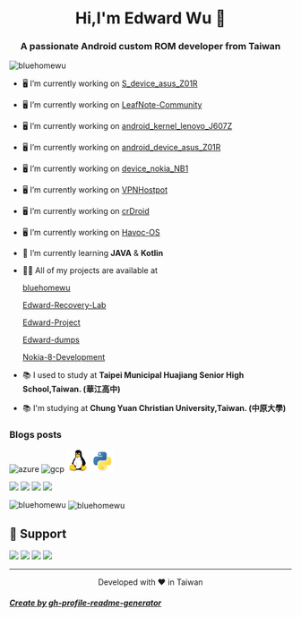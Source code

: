 <h1 align="center">Hi,I'm Edward Wu 👋</h1>
<h3 align="center">A passionate Android custom ROM developer from Taiwan</h3>

<p align="left"> <img src="https://komarev.com/ghpvc/?username=bluehomewu" alt="bluehomewu" /> </p>

- 🖥️ I’m currently working on [S_device_asus_Z01R](https://github.com/bluehomewu/S_device_asus_Z01R)

- 🖥️ I’m currently working on [LeafNote-Community](https://github.com/bluehomewu/LeafNote-Community)

- 🖥️ I’m currently working on [android_kernel_lenovo_J607Z](https://github.com/Edward-Projects/android_kernel_lenovo_J607Z)

- 🖥️ I’m currently working on [android_device_asus_Z01R](https://github.com/bluehomewu/android_device_asus_Z01R-2)

- 🖥️ I’m currently working on [device_nokia_NB1](https://github.com/Nokia-8-Development/device_nokia_NB1)

- 🖥️ I’m currently working on [VPNHostpot](https://github.com/bluehomewu/VPNHotspot)

- 🖥️ I’m currently working on [crDroid](https://github.com/crdroidandroid)

- 🖥️ I’m currently working on [Havoc-OS](https://github.com/Havoc-OS)

- 🌱 I’m currently learning **JAVA** & **Kotlin**

- 👨‍💻 All of my projects are available at

  [bluehomewu](https://github.com/bluehomewu)

  [Edward-Recovery-Lab](https://github.com/Edward-Recovery-Lab)
  
  [Edward-Project](https://github.com/Edward-Project)

  [Edward-dumps](https://github.com/Edward-dumps)

  [Nokia-8-Development](https://github.com/Nokia-8-Development)

- 📚 I used to study at **Taipei Municipal Huajiang Senior High School,Taiwan. (華江高中)**

- 📚 I'm studying at **Chung Yuan Christian University,Taiwan. (中原大學)**

### Blogs posts
<!-- BLOG-POST-LIST:START -->
<!-- BLOG-POST-LIST:END -->

<p align="left"><img src="https://www.vectorlogo.zone/logos/microsoft_azure/microsoft_azure-icon.svg" alt="azure" width="40" height="40"/> <img src="https://www.vectorlogo.zone/logos/google_cloud/google_cloud-icon.svg" alt="gcp" width="40" height="40"/> <img src="https://raw.githubusercontent.com/devicons/devicon/master/icons/linux/linux-original.svg" alt="linux" width="40" height="40"/> <img src="https://raw.githubusercontent.com/devicons/devicon/master/icons/python/python-original.svg" alt="python" width="40" height="40"/></p>

<p align="left"><code><img width="10%" src="https://www.vectorlogo.zone/logos/kotlinlang/kotlinlang-ar21.svg"></code>
<code><img width="10%" src="https://www.vectorlogo.zone/logos/android/android-ar21.svg"></code>
<code><img width="10%" src="https://www.vectorlogo.zone/logos/google_cloud/google_cloud-ar21.svg"></code>
<code><img width="10%" src="https://www.vectorlogo.zone/logos/git-scm/git-scm-ar21.svg"></code>

<p><img align="left" src="https://github-readme-stats.vercel.app/api/top-langs/?username=bluehomewu&layout=compact" alt="bluehomewu" /></p>

<p>&nbsp;<img align="center" src="https://github-readme-stats.vercel.app/api?username=bluehomewu&show_icons=true" alt="bluehomewu" /></p>

<p align="center">

</p>

## 🙏 Support

<p align="left">
<a href="https://www.paypal.com/paypalme/edwardwu0223"><img src="https://ionicabizau.github.io/badges/paypal.svg"/></a>
<a href="https://github.com/bluehomewu"> <img src="https://img.shields.io/badge/-Github-000?style=flat&logo=Github&logoColor=white" /></a>
<a href="https://www.instagram.com/_920223"> <img src="https://img.shields.io/badge/-Instagram-c13584?style=flat&labelColor=c13584&logo=instagram&logoColor=white" /></a>
<a href="mailto:bluehome.wu@gmail.com"> <img src="https://img.shields.io/badge/-Gmail-c14438?style=flat&logo=Gmail&logoColor=white" /></p></a>

<hr>
<p align="center">
Developed with ❤️ in Taiwan
</p>

##### [Create by gh-profile-readme-generator](https://rahuldkjain.github.io/gh-profile-readme-generator/)

